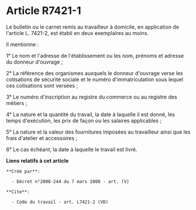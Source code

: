 # Article R7421-1

Le bulletin ou le carnet remis au travailleur à domicile, en application de l'article L. 7421-2, est établi en deux
exemplaires au moins. 

Il mentionne : 

1° Le nom et l'adresse de l'établissement ou les nom, prénoms et adresse du donneur d'ouvrage ; 

2° La référence des organismes auxquels le donneur d'ouvrage verse les cotisations de sécurité sociale et le numéro
d'immatriculation sous lequel ces cotisations sont versées ; 

3° Le numéro d'inscription au registre du commerce ou au registre des métiers ; 

4° La nature et la quantité du travail, la date à laquelle il est donné, les temps d'exécution, les prix de façon ou les
salaires applicables ; 

5° La nature et la valeur des fournitures imposées au travailleur ainsi que les frais d'atelier et accessoires ; 

6° Le cas échéant, la date à laquelle le travail est livré.

**Liens relatifs à cet article**

	**Créé par**:

	  - Décret n°2008-244 du 7 mars 2008 - art. (V)

	**Cite**:

	  - Code du travail - art. L7421-2 (VD)

